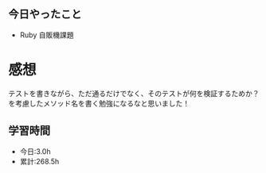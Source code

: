 ## 今日やったこと
- Ruby 自販機課題 
 
# 感想
テストを書きながら、ただ通るだけでなく、そのテストが何を検証するためか？を考慮したメソッド名を書く勉強になるなと思いました！

## 学習時間
- 今日:3.0h
- 累計:268.5h
